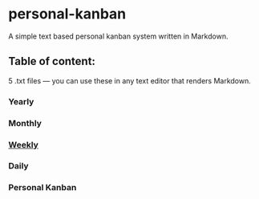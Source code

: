 # personal-kanban
A simple text based personal kanban system written in Markdown.

## Table of content:

5 .txt files — you can use these in any text editor that renders Markdown.

### Yearly

### Monthly

### [Weekly](https://github.com/YJPL/personal-kanban/blob/master/Weekly.write)

### Daily

### Personal Kanban
